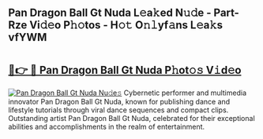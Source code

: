 ## Pan Dragon Ball Gt Nuda L𝚎a𝚔ed N𝚞𝚍e - Part-Rze Vi𝚍𝚎o P𝚑𝚘tos - H𝚘𝚝 O𝚗𝚕yf𝚊ns L𝚎a𝚔s vfYWM

# <h2><a href="http://kf2xcmr.oniu.top/?m=Pan+Dragon+Ball+Gt+Nuda">🔗👉 🔴 Pan Dragon Ball Gt Nuda P𝚑ot𝚘𝚜 V𝚒d𝚎o</a></h2>

[![Pan Dragon Ball Gt Nuda Nu𝚍e𝚜](https://i.imgur.com/0qMVB7G.gif)](http://kf2xcmr.oniu.top/?m=Pan+Dragon+Ball+Gt+Nuda)
Cybernetic performer and multimedia innovator Pan Dragon Ball Gt Nuda, known for publishing dance and lifestyle tutorials through viral dance sequences and compact clips. Outstanding artist Pan Dragon Ball Gt Nuda, celebrated for their exceptional abilities and accomplishments in the realm of entertainment.  
